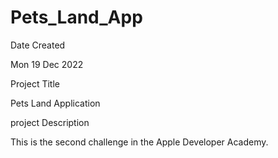 # Pets_Land_App

Date Created

Mon 19 Dec 2022

Project Title

Pets Land Application 

project Description

This is the second challenge in the Apple Developer Academy. 
